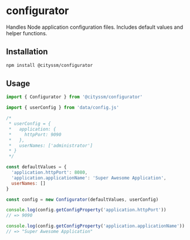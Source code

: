 # configurator

Handles Node application configuration files. Includes default values and helper functions.

## Installation

```sh
npm install @cityssm/configurator
```

## Usage

```javascript
import { Configurator } from '@cityssm/configurator'

import { userConfig } from 'data/config.js'

/*
 * userConfig = {
 *   application: {
 *     httpPort: 9090
 *   },
 *   userNames: ['administrator']
 * }
 */

const defaultValues = {
  'application.httpPort': 8080,
  'application.applicationName': 'Super Awesome Application',
  userNames: []
}

const config = new Configurator(defaultValues, userConfig)

console.log(config.getConfigProperty('application.httpPort'))
// => 9090

console.log(config.getConfigProperty('application.applicationName'))
// => "Super Awesome Application"
```
